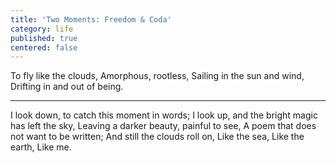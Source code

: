 ```yaml
---
title: 'Two Moments: Freedom & Coda'
category: life
published: true
centered: false
---
```

To fly like the clouds,
Amorphous, rootless,
Sailing in the sun and wind,
Drifting in and out of being.

________

I look down, to catch this moment in words;
I look up, and the bright magic has left the sky,
Leaving a darker beauty, painful to see,
A poem that does not want to be written;
And still the clouds roll on,
Like the sea,
Like the earth,
Like me.
